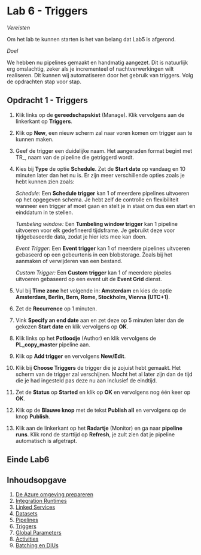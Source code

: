 # Lab 6 - Triggers

*Vereisten*

Om het lab te kunnen starten is het van belang dat Lab5 is afgerond.

*Doel*

 We hebben nu pipelines gemaakt en handmatig aangezet. Dit is natuurlijk erg omslachtig, zeker als je incrementeel of nachtverwerkingen wilt realiseren. Dit kunnen wij automatiseren door het gebruik van triggers. Volg de opdrachten stap voor stap.

## Opdracht 1 - Triggers

1. Klik links op de **gereedschapskist** (Manage). Klik vervolgens aan de linkerkant op **Triggers**. 

2. Klik op **New**, een nieuw scherm zal naar voren komen om trigger aan te kunnen maken. 

3. Geef de trigger een duidelijke naam. Het aangeraden format begint met TR_, naam van de pipeline die getriggerd wordt.

4. Kies bij **Type** de optie **Schedule**. Zet de **Start date** op vandaag en 10 minuten later dan het nu is. Er zijn meer verschillende opties zoals je hebt kunnen zien zoals:

    *Schedule:* Een **Schedule trigger** kan 1 of meerdere pipelines uitvoeren op het opgegeven schema. Je hebt zelf de controlle en flexibiliteit wanneer een trigger af moet gaan en stelt je in staat om dus een start en einddatum in te stellen.

    *Tumbeling window:* Een **Tumbeling window trigger** kan 1 pipeline uitvoeren voor elk gedefineerd tijdsframe. Je gebruikt deze voor tijdgebaseerde data, zodat je hier iets mee kan doen.

    *Event Trigger:* Een **Event trigger** kan 1 of meerdere pipelines uitvoeren gebaseerd op een gebeurtenis in een blobstorage. Zoals bij het aanmaken of verwijderen van een bestand.

    *Custom Trigger:* Een **Custom trigger** kan 1 of meerdere pipeles uitvoeren gebaseerd op een event uit de **Event Grid** dienst.

5. Vul bij **Time zone** het volgende in: **Amsterdam** en kies de optie **Amsterdam, Berlin, Bern, Rome, Stockholm, Vienna (UTC+1)**.

6. Zet de **Recurrence** op 1 minuten.

7. Vink **Specify an end date** aan en zet deze op 5 minuten later dan de gekozen **Start date** en klik vervolgens op **OK**.

8. Klik links op het **Potloodje** (Author) en klik vervolgens de **PL_copy_master** pipeline aan.

9. Klik op **Add trigger** en vervolgens **New/Edit**.

10. Klik bij **Choose Triggers** de trigger die je zojuist hebt gemaakt. Het scherm van de trigger zal verschijnen. Mocht het al later zijn dan de tijd die je had ingesteld pas deze nu aan inclusief de eindtijd.

11. Zet de **Status** op **Started** en klik op **OK** en vervolgens nog één keer op **OK**.

12. Klik op de **Blauwe knop** met de tekst **Publish all** en vervolgens op de knop **Publish**.

13. Klik aan de linkerkant op het **Radartje** (Monitor) en ga naar **pipeline runs**. Klik rond de starttijd op **Refresh**, je zult zien dat je pipeline automatisch is afgetrapt.

## Einde Lab6

## Inhoudsopgave

1. [De Azure omgeving prepareren](../Lab1/LabInstructions1.md)
2. [Integration Runtimes](../Lab2/LabInstructions2.md)
3. [Linked Services](../Lab3/LabInstructions3.md)
4. [Datasets](../Lab4/LabInstructions4.md)
5. [Pipelines](../Lab5/LabInstructions5.md)
6. [Triggers](../Lab6/LabInstructions6.md)
7. [Global Parameters](../Lab7/LabInstructions7.md)
8. [Activities](../Lab8/LabInstructions8.md)
9. [Batching en DIUs](../Lab9/LabInstructions9.md)
